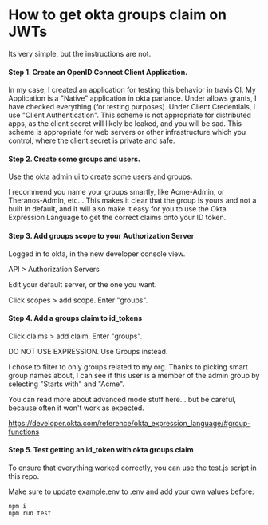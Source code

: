 # How to get okta groups claim on JWTs

Its very simple, but the instructions are not.

#### Step 1. Create an OpenID Connect Client Application.

In my case, I created an application for testing this behavior in travis CI. 
My Application is a "Native" application in okta parlance.
Under allows grants, I have checked everything (for testing purposes).
Under Client Credentials, I use "Client Authentication". This scheme is not appropriate for distributed apps, as the client secret will likely be leaked, and you will be sad. This scheme is appropriate for web servers or other infrastructure which you control, where the client secret is private and safe.

#### Step 2. Create some groups and users.

Use the okta admin ui to create some users and groups.

I recommend you name your groups smartly, like Acme-Admin, or Theranos-Admin, etc... This makes it clear that the group is yours and not a built in default, and it will also make it easy for you to use the Okta Expression Language to get the correct claims onto your ID token.

#### Step 3. Add groups scope to your Authorization Server

Logged in to okta, in the new developer console view.

API > Authorization Servers 

Edit your default server, or the one you want.

Click scopes > add scope. Enter "groups".

#### Step 4. Add a groups claim to id_tokens

Click claims > add claim. Enter "groups".

DO NOT USE EXPRESSION. Use Groups instead.

I chose to filter to only groups related to my org. Thanks to picking smart group names about, I can see if this user is a member of the admin group by selecting "Starts with" and "Acme".

You can read more about advanced mode stuff here... but be careful, because often it won't work as expected.

https://developer.okta.com/reference/okta_expression_language/#group-functions


#### Step 5. Test getting an id_token with okta groups claim

To ensure that everything worked correctly, you can use the test.js script in this repo.

Make sure to update example.env to .env and add your own values before:

```
npm i
npm run test
```